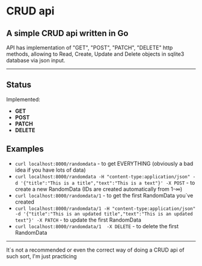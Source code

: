 # CRUD api
## A simple CRUD api written in Go

API has implementation of "GET", "POST", "PATCH", "DELETE" http methods, allowing to Read, Create, Update and Delete objects in sqlite3 database via json input.

---

## Status

Implemented:
- **GET**
- **POST**
- **PATCH**
- **DELETE**

## Examples
- `curl localhost:8000/randomdata` - to get EVERYTHING (obviously a bad idea if you have lots of data)
- `curl localhost:8000/randomdata -H "content-type:application/json" -d '{"title":"This is a title","text":"This is a text"}' -X POST` - to create a new RandomData (IDs are created automatically from 1-∞)
- `curl localhost:8000/randomdata/1` - to get the first RandomData you`ve created
- `curl localhost:8000/randomdata/1 -H "content-type:application/json" -d '{"title":"This is an updated title","text":"This is an updated text"}' -X PATCH` - to update the first RandomData
- `curl localhost:8000/randomdata/1  -X DELETE` - to delete the first RandomData

---

It`s not a recommended or even the correct way of doing a CRUD api of such sort, I'm just practicing  

